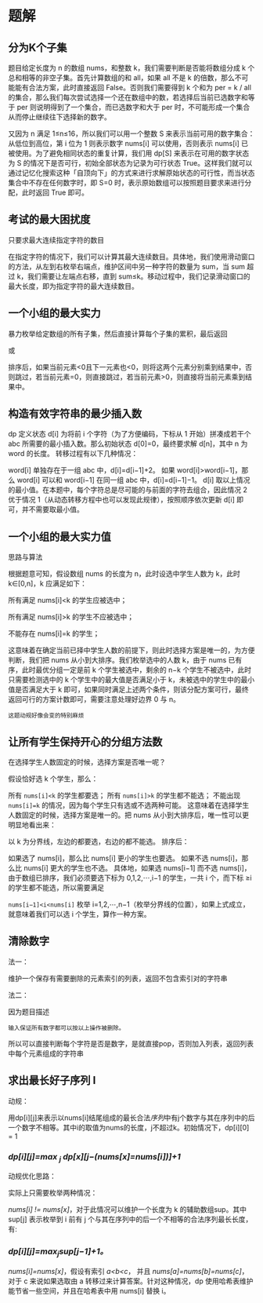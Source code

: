 # 题解
## 分为K个子集
题目给定长度为 n 的数组 nums，和整数 k，我们需要判断是否能将数组分成 k 个总和相等的非空子集。首先计算数组的和 all，如果 all 不是 k 的倍数，那么不可能能有合法方案，此时直接返回 False。否则我们需要得到 k 个和为 per = k / all
​
  的集合，那么我们每次尝试选择一个还在数组中的数，若选择后当前已选数字和等于 per 则说明得到了一个集合，而已选数字和大于 per 时，不可能形成一个集合从而停止继续往下选择新的数字。

又因为 n 满足 1≤n≤16，所以我们可以用一个整数 S 来表示当前可用的数字集合：从低位到高位，第 i 位为 1 则表示数字 nums[i] 可以使用，否则表示 nums[i] 已被使用。为了避免相同状态的重复计算，我们用 dp[S] 来表示在可用的数字状态为 S 的情况下是否可行，初始全部状态为记录为可行状态 True。这样我们就可以通过记忆化搜索这种「自顶向下」的方式来进行求解原始状态的可行性，而当状态集合中不存在任何数字时，即 S=0 时，表示原始数组可以按照题目要求来进行分配，此时返回 True 即可。


## 考试的最大困扰度
只要求最大连续指定字符的数目

在指定字符的情况下，我们可以计算其最大连续数目。具体地，我们使用滑动窗口的方法，从左到右枚举右端点，维护区间中另一种字符的数量为 sum，当 sum 超过 k，我们需要让左端点右移，直到 sum≤k。移动过程中，我们记录滑动窗口的最大长度，即为指定字符的最大连续数目。

## 一个小组的最大实力
暴力枚举给定数组的所有子集，然后直接计算每个子集的累积，最后返回

或

排序后，如果当前元素<0且下一元素也<0，则将这两个元素分别乘到结果中，否则跳过，若当前元素=0，则直接跳过，若当前元素>0，则直接将当前元素乘到结果中。

## 构造有效字符串的最少插入数
dp
定义状态 d[i] 为将前 i 个字符（为了方便编码，下标从 1 开始）拼凑成若干个 abc 所需要的最小插入数。那么初始状态 d[0]=0，最终要求解 d[n]，其中 n 为 word 的长度。
转移过程有以下几种情况：

word[i] 单独存在于一组 abc 中，d[i]=d[i−1]+2。
如果 word[i]>word[i−1]，那么 word[i] 可以和 word[i−1] 在同一组 abc 中，d[i]=d[i−1]−1。
d[i] 取以上情况的最小值。在本题中，每个字符总是尽可能的与前面的字符去组合，因此情况 2 优于情况 1（从动态转移方程中也可以发现此规律），按照顺序依次更新 d[i] 即可，并不需要取最小值。

## 一个小组的最大实力值
思路与算法

根据题意可知，假设数组 nums 的长度为 n，此时设选中学生人数为 k，此时 k∈[0,n]，k 应满足如下：

所有满足 nums[i]<k 的学生应被选中；

所有满足 nums[i]>k 的学生不应被选中；

不能存在 nums[i]=k 的学生；

这意味着在确定当前已择中学生人数的前提下，则此时选择方案是唯一的，为方便判断，我们把 nums 从小到大排序。我们枚举选中的人数 k，由于 nums 已有序，此时最优分组一定是前 k 个学生被选中，剩余的 n−k 个学生不被选中，此时只需要检测选中的 k 个学生中的最大值是否满足小于 k，未被选中的学生中的最小值是否满足大于 k 即可，如果同时满足上述两个条件，则该分配方案可行，最终返回可行的方案计数即可，需要注意处理好边界 0 与 n。
```
这题动规好像会变的特别麻烦
```

## 让所有学生保持开心的分组方法数

在选择学生人数固定的时候，选择方案是否唯一呢？

假设恰好选 k 个学生，那么：

所有 ```nums[i]<k``` 的学生都要选；
所有 ```nums[i]>k``` 的学生都不能选；
不能出现 ```nums[i]=k``` 的情况，因为每个学生只有选或不选两种可能。
这意味着在选择学生人数固定的时候，选择方案是唯一的。把 nums 从小到大排序后，唯一性可以更明显地看出来：

以 k 为分界线，左边的都要选，右边的都不能选。
排序后：

如果选了 nums[i]，那么比 nums[i] 更小的学生也要选。
如果不选 nums[i]，那么比 nums[i] 更大的学生也不选。
具体地，如果选 nums[i−1] 而不选 nums[i]，由于数组已排序，我们必须要选下标为 0,1,2,⋯,i−1 的学生，一共 i 个，而下标 ≥i 的学生都不能选，所以需要满足

```nums[i−1]<i<nums[i]```
枚举 i=1,2,⋯,n−1（枚举分界线的位置），如果上式成立，就意味着我们可以选 i 个学生，算作一种方案。


## 清除数字
法一：

维护一个保存有需要删除的元素索引的列表，返回不包含索引对的字符串

法二：

因为题目描述
```
输入保证所有数字都可以按以上操作被删除。
```
所以可以直接判断每个字符是否是数字，是就直接pop，否则加入列表，返回列表中每个元素组成的字符串

## 求出最长好子序列 I

动规：

用dp[i][j]来表示以nums[i]结尾组成的最长合法*序列*中有j个数字与其在序列中的后一个数字不相等。其中i的取值为nums的长度，j不超过k。初始情况下，dp[i][0] = 1


### *dp[i][j]=max <sub>j</sub> dp[x][j−(nums[x]=nums[i])]+1*

动规优化思路：

实际上只需要枚举两种情况：

*nums[i] != nums[x]*，对于此情况可以维护一个长度为 k 的辅助数组sup。其中 sup[j] 表示枚举到 i 前有 j 个与其在序列中的后一个不相等的合法序列最长长度，有:
### *dp[i][j]=max<sub>j</sub>sup[j−1]+1。*

*nums[i]=nums[x]*，假设有索引 *a<b<c*， 并且 *nums[a]=nums[b]=nums[c]*，对于 c 来说如果选取由 a 转移过来计算答案。针对这种情况，dp 使用哈希表维护能节省一些空间，并且在哈希表中用 nums[i] 替换 i。
